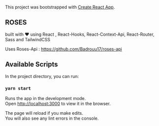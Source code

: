 This project was bootstrapped with [Create React App](https://github.com/facebook/create-react-app).

## ROSES

built with ❤ using React , React-Hooks, React-Context-Api, React-Router, Sass and TailwindCSS

Uses Roses-Api : https://github.com/Badrouu17/roses-api

## Available Scripts

In the project directory, you can run:

### `yarn start`

Runs the app in the development mode.<br />
Open [http://localhost:3000](http://localhost:3000) to view it in the browser.

The page will reload if you make edits.<br />
You will also see any lint errors in the console.
